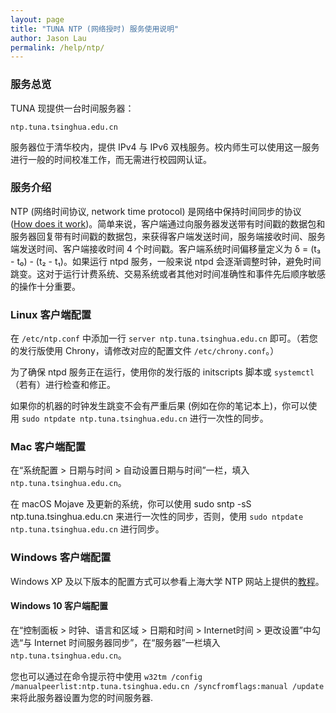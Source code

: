```yaml
---
layout: page
title: "TUNA NTP (网络授时) 服务使用说明"
author: Jason Lau
permalink: /help/ntp/
---
```


### 服务总览

TUNA 现提供一台时间服务器：

    ntp.tuna.tsinghua.edu.cn

服务器位于清华校内，提供 IPv4 与 IPv6 双栈服务。校内师生可以使用这一服务进行一般的时间校准工作，而无需进行校园网认证。

### 服务介绍

NTP (网络时间协议, network time protocol) 是网络中保持时间同步的协议 ([How does it work](http://www.ntp.org/ntpfaq/NTP-s-algo.htm))。简单来说，客户端通过向服务器发送带有时间戳的数据包和服务器回复带有时间戳的数据包，来获得客户端发送时间，服务端接收时间、服务端发送时间、客户端接收时间 4 个时间戳。客户端系统时间偏移量定义为 δ = (t₃ - t₀) - (t₂ - t₁)。如果运行 ntpd 服务，一般来说 ntpd 会逐渐调整时钟，避免时间跳变。这对于运行计费系统、交易系统或者其他对时间准确性和事件先后顺序敏感的操作十分重要。

### Linux 客户端配置

在 `/etc/ntp.conf` 中添加一行 `server ntp.tuna.tsinghua.edu.cn` 即可。（若您的发行版使用 Chrony，请修改对应的配置文件 `/etc/chrony.conf`。）

为了确保 ntpd 服务正在运行，使用你的发行版的 initscripts 脚本或 `systemctl`（若有）进行检查和修正。

如果你的机器的时钟发生跳变不会有严重后果 (例如在你的笔记本上)，你可以使用 `sudo ntpdate ntp.tuna.tsinghua.edu.cn` 进行一次性的同步。

### Mac 客户端配置

在“系统配置 > 日期与时间 > 自动设置日期与时间”一栏，填入 `ntp.tuna.tsinghua.edu.cn`。

在 macOS Mojave 及更新的系统，你可以使用 sudo sntp -sS ntp.tuna.tsinghua.edu.cn 来进行一次性的同步，否则，使用 `sudo ntpdate ntp.tuna.tsinghua.edu.cn` 进行同步。

### Windows 客户端配置

Windows XP 及以下版本的配置方式可以参看上海大学 NTP 网站上提供的[教程](http://cms.shu.edu.cn/Default.aspx?alias=cms.shu.edu.cn/ntp)。  

#### Windows 10 客户端配置

在“控制面板 > 时钟、语言和区域 > 日期和时间 > Internet时间 > 更改设置”中勾选“与 Internet 时间服务器同步”，在“服务器”一栏填入 `ntp.tuna.tsinghua.edu.cn`。  

您也可以通过在命令提示符中使用  `w32tm /config /manualpeerlist:ntp.tuna.tsinghua.edu.cn /syncfromflags:manual /update` 来将此服务器设置为您的时间服务器.

